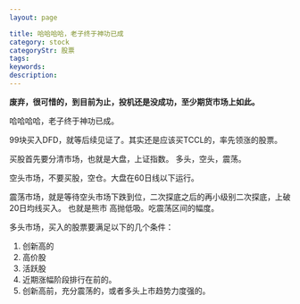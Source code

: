 ```yaml
---
layout: page

title: 哈哈哈哈，老子终于神功已成
category: stock
categoryStr: 股票
tags: 
keywords: 
description: 
---
```


**废弃，很可惜的，到目前为止，投机还是没成功，至少期货市场上如此。**

哈哈哈哈，老子终于神功已成。

99块买入DFD，就等后续见证了。其实还是应该买TCCL的，率先领涨的股票。

买股首先要分清市场，也就是大盘，上证指数。
多头，空头，震荡。

空头市场，不要买股，空仓。大盘在60日线以下运行。

震荡市场，就是等待空头市场下跌到位，二次探底之后的再小级别二次探底，上破20日均线买入。
也就是熊市 高抛低吸。吃震荡区间的幅度。

多头市场，买入的股票要满足以下的几个条件：

1. 创新高的
2. 高价股
3. 活跃股
4. 近期涨幅阶段排行在前的。
5. 创新高前，充分震荡的，或者多头上市趋势力度强的。



